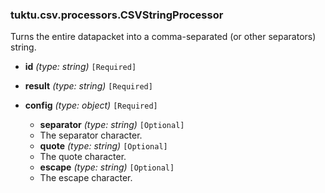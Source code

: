 ### tuktu.csv.processors.CSVStringProcessor
Turns the entire datapacket into a comma-separated (or other separators) string.

  * **id** *(type: string)* `[Required]`

  * **result** *(type: string)* `[Required]`

  * **config** *(type: object)* `[Required]`

    * **separator** *(type: string)* `[Optional]`
    - The separator character.
 
    * **quote** *(type: string)* `[Optional]`
    - The quote character.
 
    * **escape** *(type: string)* `[Optional]`
    - The escape character.
 
